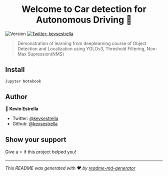 <h1 align="center">Welcome to Car detection for Autonomous Driving 👋</h1>
<p>
  <img alt="Version" src="https://img.shields.io/badge/version-1.0-blue.svg?cacheSeconds=2592000" />
  <a href="https://twitter.com/kevsestrella" target="_blank">
    <img alt="Twitter: kevsestrella" src="https://img.shields.io/twitter/follow/kevsestrella.svg?style=social" />
  </a>
</p>

> Demonstration of learning from deeplearning course of Object Detection and Localization using YOLOv3, Threshold Filtering, Non-Max Supression(NMS)

## Install

```sh
Jupyter Notebook
```

## Author

👤 **Kevin Estrella**

* Twitter: [@kevsestrella](https://twitter.com/kevsestrella)
* Github: [@kevsestrella](https://github.com/kevsestrella)

## Show your support

Give a ⭐️ if this project helped you!

***
_This README was generated with ❤️ by [readme-md-generator](https://github.com/kefranabg/readme-md-generator)_